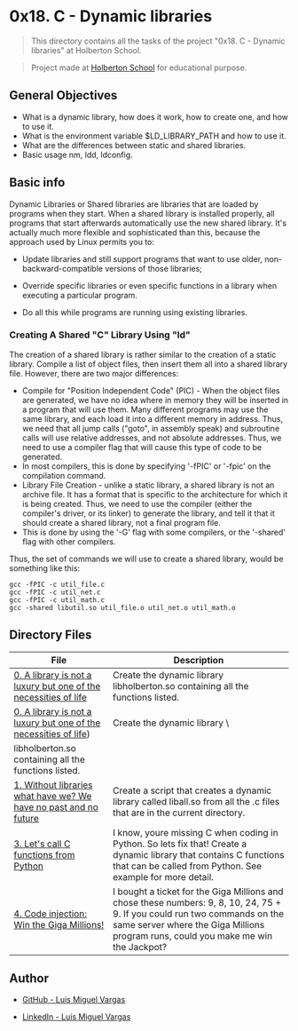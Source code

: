 # 0x18. C - Dynamic libraries

> This directory contains all the tasks of the project "0x18. C - Dynamic libraries" at Holberton School.

> Project made at [Holberton School](https://www.holbertonschool.com "Holberton School.") for educational purpose.

## General Objectives

* What is a dynamic library, how does it work, how to create one, and how to use it.
* What is the environment variable $LD_LIBRARY_PATH and how to use it.
* What are the differences between static and shared libraries.
* Basic usage nm, ldd, ldconfig.

## Basic info

Dynamic Libraries or Shared libraries are libraries that are loaded by programs when they start. When a shared library is installed properly, all programs that start afterwards automatically use the new shared library. It's actually much more flexible and sophisticated than this, because the approach used by Linux permits you to:

* Update libraries and still support programs that want to use older, non-backward-compatible versions of those libraries;

* Override specific libraries or even specific functions in a library when executing a particular program.

* Do all this while programs are running using existing libraries.

### Creating A Shared "C" Library Using "ld"

 The creation of a shared library is rather similar to the creation of a static library. Compile a list of object files, then insert them all into a shared library file. However, there are two major differences:

* Compile for "Position Independent Code" (PIC) - When the object files are generated, we have no idea where in memory they will be inserted in a program that will use them. Many different programs may use the same library, and each load it into a different memory in address. Thus, we need that all jump calls ("goto", in assembly speak) and subroutine calls will use relative addresses, and not absolute addresses. Thus, we need to use a compiler flag that will cause this type of code to be generated.
* In most compilers, this is done by specifying '-fPIC' or '-fpic' on the compilation command.
* Library File Creation - unlike a static library, a shared library is not an archive file. It has a format that is specific to the architecture for which it is being created. Thus, we need to use the compiler (either the compiler's driver, or its linker) to generate the library, and tell it that it should create a shared library, not a final program file.
* This is done by using the '-G' flag with some compilers, or the '-shared' flag with other compilers. 

Thus, the set of commands we will use to create a shared library, would be something like this:

```
gcc -fPIC -c util_file.c
gcc -fPIC -c util_net.c
gcc -fPIC -c util_math.c
gcc -shared libutil.so util_file.o util_net.o util_math.o
```

## Directory Files

| **File** | **Description** |
|----------|-----------------|
| [0. A library is not a luxury but one of the necessities of life](./libholberton.so) | Create the dynamic library libholberton.so containing all the functions listed. |
| [0. A library is not a luxury but one of the necessities of life](./holberton.h)) | Create the dynamic library \
libholberton.so containing all the functions listed. |
| [1. Without libraries what have we? We have no past and no future](./1-create_dynamic_lib.sh) | Create a script that creates a dynamic library called liball.so from all the .c files that are in the current directory. |
| [3. Let's call C functions from Python](./100-operations.so) | I know, youre missing C when coding in Python. So lets fix that! Create a dynamic library that contains C functions that can be called from Python. See example for more detail. |
| [4. Code injection: Win the Giga Millions!](./101-make_me_win.sh) | I bought a ticket for the Giga Millions and chose these numbers: 9, 8, 10, 24, 75 + 9. If you could run two commands on the same server where the Giga Millions program runs, could you make me win the Jackpot? |

## Author

* [GitHub - Luis Miguel Vargas](https://github.com/luismvargasg)

* [LinkedIn - Luis Miguel Vargas](https://www.linkedin.com/in/luismvargasg/)